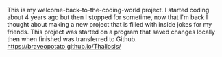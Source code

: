 This is my welcome-back-to-the-coding-world project. I started coding about 4 years ago but then I stopped for sometime, now that I'm back I thought about making a new project that is filled with inside jokes for my friends. This project was started on a program that saved changes locally then when finished was transferred to Github.
https://braveopotato.github.io/Thaliosis/
